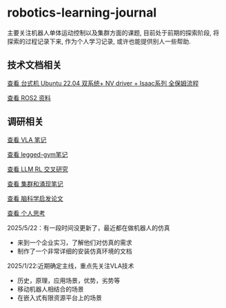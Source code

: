 # robotics-learning-journal
主要关注机器人单体运动控制以及集群方面的课题, 目前处于前期的探索阶段, 将探索的过程记录下来, 作为个人学习记录, 或许也能提供别人一些帮助. 

## 技术文档相关

[查看 台式机 Ubuntu 22.04 双系统+ NV driver + Isaac系列 全保姆流程](https://xetk4h23q3.feishu.cn/wiki/C985wlnk5iDnJakICQrcvw06nZg?from=from_copylink)

[查看 ROS2 资料](https://xetk4h23q3.feishu.cn/wiki/PqSjwLhcKixoKakgLiycHJqhn3e?from=from_copylink)

## 调研相关 

[查看 VLA 笔记](./VLA入门理解.md)

[查看 legged-gym笔记](./legged_gym解读.md)

[查看 LLM RL 交叉研究](https://github.com/WindyLab/LLM-RL-Papers)

[查看 集群和涌现笔记](./集群和涌现.md)

[查看 脑科学启发论文](./脑科学启发论文.md)

[查看 个人思考](./个人想法.md)

2025/5/22：有一段时间没更新了，最近都在做机器人的仿真
- 来到一个企业实习，了解他们对仿真的需求
- 制作了一个非常详细的安装仿真环境的文档

2025/1/22:近期确定主线，重点先关注VLA技术
- 历史，原理，应用场景，优势，劣势等
- 移动机器人相结合的场景
- 在嵌入式有限资源平台上的场景
